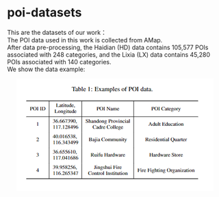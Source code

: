# poi-datasets
This are the datasets of our work：<br />
  The POI data used in this work is collected from AMap.<br />
  After data pre-processing, the Haidian (HD) data contains 105,577 POIs associated with 248 categories, and the Lixia (LX) data contains 45,280 POIs associated with 140 categories. <br />
  We show the data example:<br />
 <div align=center>
  <img src="./image/example.png?raw=true" > 
</div>
